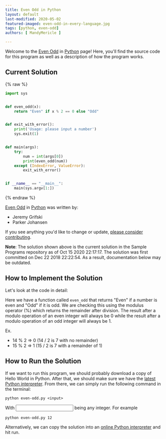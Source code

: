 ```yaml
---
title: Even Odd in Python  
layout: default  
last-modified: 2020-05-02
featured-imaged: even-odd-in-every-language.jpg
tags: [python, even-odd]  
authors: [ MandyMericle ]

---
```


Welcome to the [Even Odd](https://sampleprograms.io/projects/even-odd) in [Python](https://sampleprograms.io/languages/python) page! Here, you'll find the source code for this program as well as a description of how the program works.

## Current Solution

{% raw %}

```python
import sys


def even_odd(x):
    return "Even" if x % 2 == 0 else "Odd"


def exit_with_error():
    print('Usage: please input a number')
    sys.exit(1)


def main(args):
    try:
        num = int(args[0])
        print(even_odd(num))
    except (IndexError, ValueError):
        exit_with_error()


if __name__ == "__main__":
    main(sys.argv[1:])
```

{% endraw %}

[Even Odd](https://sampleprograms.io/projects/even-odd) in [Python](https://sampleprograms.io/languages/python) was written by:

- Jeremy Grifski
- Parker Johansen

If you see anything you'd like to change or update, [please consider contributing](https://github.com/TheRenegadeCoder/sample-programs).

**Note**: The solution shown above is the current solution in the Sample Programs repository as of Oct 15 2020 22:17:17. The solution was first committed on Dec 22 2018 22:22:54. As a result, documentation below may be outdated.

## How to Implement the Solution

Let's look at the code in detail:  

Here we have a function called `even_odd` that returns "Even" if a number is even and "Odd" if it is odd. We are checking this using the modulus operator (%) which returns the remainder after division. The result after a modulo operation of an even integer will always be 0 while the result after a modulo operation of an odd integer will always be 1.

Ex.
* 14 % 2 => 0 (14 / 2 is 7 with no remainder)
* 15 % 2 => 1 (15 / 2 is 7 with a remainder of 1)


## How to Run the Solution

If we want to run this program, we should probably download a copy of
Hello World in Python. After that, we should make sure we have the
[latest Python interpreter][1]. From there, we can simply run the following
command in the terminal:

```console
python even-odd.py <input>
```

With <input> being any integer. For example

```console
python even-odd.py 12
```

Alternatively, we can copy the solution into an [online Python interpreter][2]
and hit run.

[1]: https://docs.python.org/3/tutorial/interpreter.html
[2]: https://www.onlinegdb.com/online_python_interpreter
